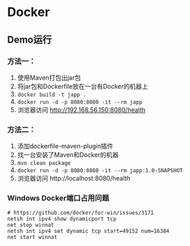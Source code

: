 # Docker

## Demo运行
### 方法一：
1. 使用Maven打包出jar包
2. 将jar包和Dockerfile放在一台有Docker的机器上
3. `docker build -t japp .`
4. `docker run -d -p 8080:8080 -it --rm japp`
5. 浏览器访问 http://192.168.56.150:8080/health

### 方法二：
1. 添加dockerfile-maven-plugin插件
2. 找一台安装了Maven和Docker的机器
3. `mvn clean package`
4. `docker run -d -p 8080:8080 -it --rm japp:1.0-SNAPSHOT`
5. 浏览器访问 http://localhost:8080/health


### Windows Docker端口占用问题
```shell script
# https://github.com/docker/for-win/issues/3171
netsh int ipv4 show dynamicport tcp
net stop winnat
netsh int ipv4 set dynamic tcp start=49152 num=16384
net start winnat
```